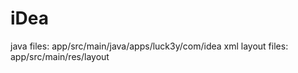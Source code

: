 # iDea
java files: app/src/main/java/apps/luck3y/com/idea
xml layout files: app/src/main/res/layout

